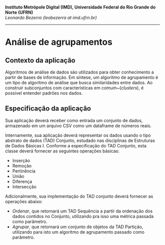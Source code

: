 **Instituto Metrópole Digital (IMD), Universidade Federal do Rio Grande do Norte (UFRN)**  
*Leonardo Bezerra (leobezerra at imd.ufrn.br)*

---

# Análise de agrupamentos

## Contexto da aplicação

Algoritmos de análise de dados são utilizados para obter conhecimento a partir de bases de informação. Em síntese,
um algoritmo de agrupamento é um tipo de algoritmo de análise que busca similaridades entre dados. Ao construir subconjuntos
com características em comum~(*clusters*), é possível entender padrões nos dados.

## Especificação da aplicação

Sua aplicação deverá receber como entrada um conjunto de dados, armazenado em um arquivo CSV como um dataframe de números reais.

Internamente, sua aplicação deverá representar os dados usando o tipo abstrato de dados (TAD) Conjunto, estudado nas disciplinas de Estruturas de Dados Básicas I.
Conforme a especificação do TAD Conjunto, esta classe deverá fornecer as seguintes operações básicas:
* Inserção
* Remoção
* Pertinência
* União
* Diferença
* Intersecção

Adicionalmente, sua implementação do TAD conjunto deverá fornecer as operações abaixo: 
* *Ordenar*, que retornará um TAD Sequência a partir da ordenação dos dados contidos no Conjunto, utilizando pra isso uma métrica passada como parâmetro.
* *Agrupar*, que retornará um conjunto de objetos da TAD Partição, utilizando para isto um algoritmo de agrupamento passado como parâmetro. 

